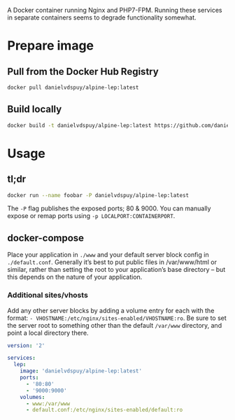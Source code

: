 A Docker container running Nginx and PHP7-FPM. Running these services in separate containers seems to degrade functionality somewhat.

# Prepare image

## Pull from the Docker Hub Registry
```bash
docker pull danielvdspuy/alpine-lep:latest
```

## Build locally
```bash
docker build -t danielvdspuy/alpine-lep:latest https://github.com/danielvdspuy/alpine-lep.git
```

# Usage

## tl;dr
```bash
docker run --name foobar -P danielvdspuy/alpine-lep:latest
```

The `-P` flag publishes the exposed ports; 80 & 9000. You can manually expose or remap ports using `-p LOCALPORT:CONTAINERPORT`.

## docker-compose
Place your application in `./www` and your default server block config in `./default.conf`. Generally it’s best to put public files in /var/www/html or similar, rather than setting the root to your application’s base directory – but this depends on the nature of your application.

### Additional sites/vhosts
Add any other server blocks by adding a volume entry for each with the format: `- VHOSTNAME:/etc/nginx/sites-enabled/VHOSTNAME:ro`. Be sure to set the server root to something other than the default `/var/www` directory, and point a local directory there.

```yaml
version: '2'

services:
  lep:
    image: 'danielvdspuy/alpine-lep:latest'
    ports:
      - '80:80'
      - '9000:9000'
    volumes:
      - www:/var/www
      - default.conf:/etc/nginx/sites-enabled/default:ro
```